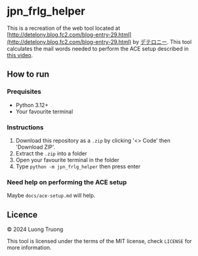 # jpn_frlg_helper
This is a recreation of the web tool located at [http://detelony.blog.fc2.com/blog-entry-29.html](http://detelony.blog.fc2.com/blog-entry-29.html) by [デテロニー](https://www.youtube.com/@detelony).
This tool calculates the mail words needed to perform the ACE setup described in [this video](https://www.youtube.com/watch?v=i9d4AyI2l1A).

## How to run
### Prequisites
 - Python 3.12+
 - Your favourite terminal

### Instructions
1. Download this repository as a `.zip` by clicking '<> Code' then 'Download ZIP'.
2. Extract the `.zip` into a folder
3. Open your favourite terminal in the folder
4. Type `python -m jpn_frlg_helper` then press enter

### Need help on performing the ACE setup
Maybe `docs/ace-setup.md` will help.

## Licence
© 2024 Luong Truong

This tool is licensed under the terms of the MIT license, check `LICENSE` for more information.